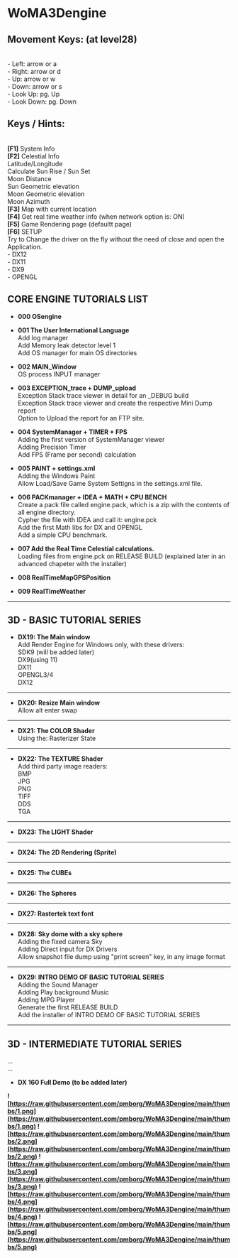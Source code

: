 # WoMA3Dengine

<h2>Movement Keys: (at level28)</h2> <br>
  - Left:		 arrow or a<br>
	 - Right:	 arrow or d<br>
	 - Up:		   arrow or w<br>
	 - Down:		 arrow or s<br>
	 - Look Up:		   pg. Up<br>
	 - Look Down:		 pg. Down<br>
  
<h2>Keys / Hints:</h2> <br>
<b>[F1]</b> System Info<br>
<b>[F2]</b> Celestial Info<br>
Latitude/Longitude<br>
Calculate Sun Rise / Sun Set<br>
Moon Distance<br>
Sun Geometric elevation<br>
Moon Geometric elevation<br>
Moon Azimuth<br>
<b>[F3]</b> Map with current location<br>
<b>[F4]</b> Get real time weather info (when network option is: ON)<br>
<b>[F5]</b> Game Rendering page (defaultt page)<br>
<b>[F6]</b> SETUP<br>
Try to Change the driver on the fly without the need of close and open the Application.<br>
- DX12<br>
- DX11<br>
- DX9<br>
- OPENGL<br>

<h2>CORE ENGINE TUTORIALS LIST</h2>

- <b>000 OSengine</b><br>

- <b>001 The User International Language</b><br>
Add log manager<br>
Add Memory leak detector level 1 <br>
Add OS manager for main OS directories<br>

- <b>002 MAIN_Window</b><br>
OS process INPUT manager<br>

- <b>003 EXCEPTION_trace + DUMP_upload</b><br>
Exception Stack trace viewer in detail for an _DEBUG build<br>
Exception Stack trace viewer and create  the respective Mini Dump report<br>
Option to Upload the report for an FTP site.<br>

- <b>004 SystemManager + TIMER + FPS</b><br>
Adding the first version of SystemManager viewer<br>
Adding Precision Timer<br>
Add FPS (Frame per second) calculation<br>

- <b>005 PAINT + settings.xml</b><br>
Adding the Windows Paint<br>
Allow Load/Save Game System Settigns in the settings.xml file.<br>

- <b>006 PACKmanager + IDEA + MATH + CPU BENCH</b><br>
Create a pack file called engine.pack, which is a zip with the contents of all engine directory.<br>
Cypher the file with IDEA and call it: engine.pck<br>
Add the first Math libs for DX and OPENGL<br>
Add a simple CPU benchmark.<br>

- <b>007 Add the Real Time Celestial calculations.</b><br>
Loading files from engine.pck on RELEASE BUILD (explained later in an advanced chapeter with the installer)<br>

- <b>008 RealTimeMapGPSPosition</b><br>

- <b>009 RealTimeWeather</b><br>

<hr>
<h2>3D - BASIC TUTORIAL SERIES</h2>

- <b>DX19: The Main window</b><br>
 Add Render Engine for Windows only, with these drivers:<br>
  SDK9 (will be added later)<br>
  DX9(using 11)<br>
  DX11<br>
  OPENGL3/4<br>
  DX12<br>
<hr>

- <b>DX20: Resize Main window</b><br>
 Allow alt enter swap
<hr>

- <b>DX21: The COLOR Shader</b><br>
 Using the: Rasterizer State
<hr>

- <b>DX22: The TEXTURE Shader</b><br>
Add third party image readers:<br>
 BMP<br>
 JPG<br>
 PNG<br>
 TIFF<br>
 DDS<br>
 TGA<br>
 <hr>

- <b>DX23: The LIGHT Shader</b>
 <hr>

- <b>DX24: The 2D Rendering (Sprite)</b>
<hr>

- <b>DX25: The CUBEs</b>
<hr>

- <b>DX26: The Spheres</b>
<hr>

- <b>DX27: Rastertek text font</b>
<hr>

- <b>DX28: Sky dome with a sky sphere</b><br>
  Adding the fixed camera Sky<br>
  Adding Direct input for DX Drivers<br>
  Allow snapshot file dump using "print screen" key, in any image format
 <hr>
 
- <b>DX29: INTRO DEMO OF BASIC TUTORIAL SERIES</b><br>
  Adding the Sound Manager<br>
  Adding Play background Music<br>
  Adding MPG Player<br>
  Generate the first RELEASE BUILD<br>
  Add the installer of INTRO DEMO OF BASIC TUTORIAL SERIES<br>
 <hr>
 
 <h2>3D - INTERMEDIATE TUTORIAL SERIES</h2>
 
 ...<br>
 ...<br>
- <b>DX 160 Full Demo (to be added later)<br>


![https://raw.githubusercontent.com/pmborg/WoMA3Dengine/main/thumbs/1.png](https://raw.githubusercontent.com/pmborg/WoMA3Dengine/main/thumbs/1.png)
![https://raw.githubusercontent.com/pmborg/WoMA3Dengine/main/thumbs/2.png](https://raw.githubusercontent.com/pmborg/WoMA3Dengine/main/thumbs/2.png)
![https://raw.githubusercontent.com/pmborg/WoMA3Dengine/main/thumbs/3.png](https://raw.githubusercontent.com/pmborg/WoMA3Dengine/main/thumbs/3.png)
![https://raw.githubusercontent.com/pmborg/WoMA3Dengine/main/thumbs/4.png](https://raw.githubusercontent.com/pmborg/WoMA3Dengine/main/thumbs/4.png)
![https://raw.githubusercontent.com/pmborg/WoMA3Dengine/main/thumbs/5.png](https://raw.githubusercontent.com/pmborg/WoMA3Dengine/main/thumbs/5.png)
